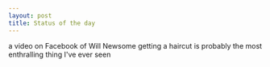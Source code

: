 ```yaml
---
layout: post
title: Status of the day
---
```


a video on Facebook of Will Newsome getting a haircut is probably the most
enthralling thing I've ever seen
